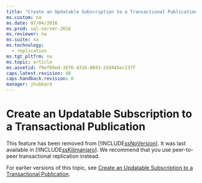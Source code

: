 ```yaml
---
title: "Create an Updatable Subscription to a Transactional Publication"
ms.custom: na
ms.date: 07/04/2016
ms.prod: sql-server-2016
ms.reviewer: na
ms.suite: na
ms.technology: 
  - replication
ms.tgt_pltfrm: na
ms.topic: article
ms.assetid: f9ef89ed-36f6-431b-8843-25d445ec137f
caps.latest.revision: 48
caps.handback.revision: 0
manager: jhubbard
---
```

# Create an Updatable Subscription to a Transactional Publication
This feature has been removed from [!INCLUDE[ssNoVersion](../../Topics/TopicNameContainA/tokens/ssNoVersion_md.md)]. It was last available in [!INCLUDE[ssKilimanjaro](../../Topics/TopicNameContainA/tokens/ssKilimanjaro_md.md)]. We recommend that you use peer-to-peer transactional replication instead.  
  
 For earlier versions of this topic, see [Create an Updatable Subscription to a Transactional Publication](http://msdn.microsoft.com/library/ms152769\(v=sql.105\).aspx).
